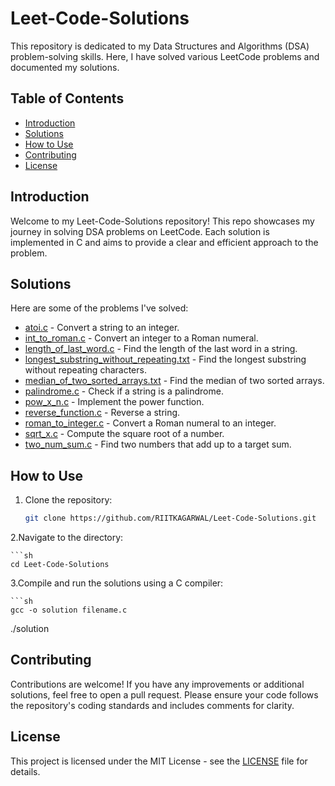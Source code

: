 # Leet-Code-Solutions

This repository is dedicated to my Data Structures and Algorithms (DSA) problem-solving skills. Here, I have solved various LeetCode problems and documented my solutions.

## Table of Contents

- [Introduction](#introduction)
- [Solutions](#solutions)
- [How to Use](#how-to-use)
- [Contributing](#contributing)
- [License](#license)

## Introduction

Welcome to my Leet-Code-Solutions repository! This repo showcases my journey in solving DSA problems on LeetCode. Each solution is implemented in C and aims to provide a clear and efficient approach to the problem.

## Solutions

Here are some of the problems I've solved:

- [atoi.c](atoi.c) - Convert a string to an integer.
- [int_to_roman.c](int_to_roman.c) - Convert an integer to a Roman numeral.
- [length_of_last_word.c](length_of_last_word.c) - Find the length of the last word in a string.
- [longest_substring_without_repeating.txt](longest_substring_without_repeating.txt) - Find the longest substring without repeating characters.
- [median_of_two_sorted_arrays.txt](median_of_two_sorted_arrays.txt) - Find the median of two sorted arrays.
- [palindrome.c](palindrome.c) - Check if a string is a palindrome.
- [pow_x_n.c](pow_x_n.c) - Implement the power function.
- [reverse_function.c](reverse_function.c) - Reverse a string.
- [roman_to_integer.c](roman_to_integer.c) - Convert a Roman numeral to an integer.
- [sqrt_x.c](sqrt_x.c) - Compute the square root of a number.
- [two_num_sum.c](two_num_sum.c) - Find two numbers that add up to a target sum.

## How to Use

1. Clone the repository:
   ```sh
   git clone https://github.com/RIITKAGARWAL/Leet-Code-Solutions.git
2.Navigate to the directory:

    ```sh
    cd Leet-Code-Solutions
3.Compile and run the solutions using a C compiler:

    ```sh
    gcc -o solution filename.c
./solution
## Contributing
Contributions are welcome! If you have any improvements or additional solutions, feel free to open a pull request. Please ensure your code follows the repository's coding standards and includes comments for clarity.

## License

This project is licensed under the MIT License - see the [LICENSE](LICENSE) file for details.


